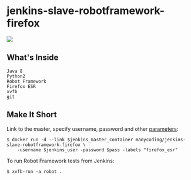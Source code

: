 # jenkins-slave-robotframework-firefox
[![](https://images.microbadger.com/badges/image/manycoding/jenkins-slave-robotframework-firefox.svg)](https://microbadger.com/images/manycoding/jenkins-slave-robotframework-firefox)

## What's Inside

    Java 8
    Python2
    Robot Framework
    Firefox ESR
    xvfb
    git

## Make It Short 
Link to the master, specify username, password and other [parameters](https://wiki.jenkins-ci.org/display/JENKINS/Swarm+Plugin#SwarmPlugin-AvailableOptions):

    $ docker run -d --link $jenkins_master_container manycoding/jenkins-slave-robotframework-firefox \
        -username $jenkins_user -password $pass -labels "firefox_esr"

To run Robot Framework tests from Jenkins:

    $ xvfb-run -a robot .
